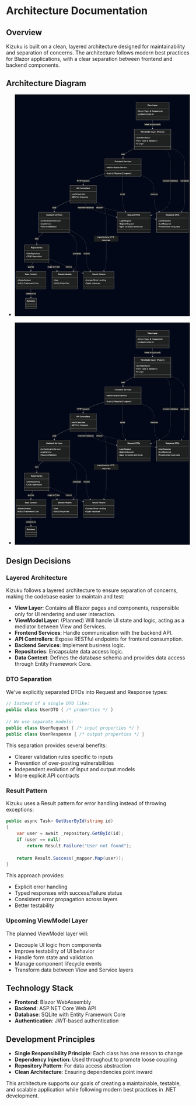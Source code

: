 # Architecture Documentation

## Overview

Kizuku is built on a clean, layered architecture designed for maintainability and separation of concerns. The architecture follows modern best practices for Blazor applications, with a clear separation between frontend and backend components.

## Architecture Diagram
- ![Mermaid Diagram May 13 2025.png](media/Mermaid%20Diagram%20May%2013%202025.png)
+ ![Class diagram of Kizuku application architecture](media/kizuku_arch_class_diagram.png)
## Design Decisions

### Layered Architecture
Kizuku follows a layered architecture to ensure separation of concerns, making the codebase easier to maintain and test:

- **View Layer**: Contains all Blazor pages and components, responsible only for UI rendering and user interaction.
- **ViewModel Layer**: (Planned) Will handle UI state and logic, acting as a mediator between View and Services.
- **Frontend Services**: Handle communication with the backend API.
- **API Controllers**: Expose RESTful endpoints for frontend consumption.
- **Backend Services**: Implement business logic.
- **Repositories**: Encapsulate data access logic.
- **Data Context**: Defines the database schema and provides data access through Entity Framework Core.

### DTO Separation
We've explicitly separated DTOs into Request and Response types:

```csharp
// Instead of a single DTO like:
public class UserDTO { /* properties */ }

// We use separate models:
public class UserRequest { /* input properties */ }
public class UserResponse { /* output properties */ }
```

This separation provides several benefits:
- Clearer validation rules specific to inputs
- Prevention of over-posting vulnerabilities
- Independent evolution of input and output models
- More explicit API contracts

### Result Pattern
Kizuku uses a Result pattern for error handling instead of throwing exceptions:

```csharp
public async Task> GetUserById(string id)
{
    var user = await _repository.GetById(id);
    if (user == null)
        return Result.Failure("User not found");
    
    return Result.Success(_mapper.Map(user));
}
```

This approach provides:
- Explicit error handling
- Typed responses with success/failure status
- Consistent error propagation across layers
- Better testability

### Upcoming ViewModel Layer
The planned ViewModel layer will:
- Decouple UI logic from components
- Improve testability of UI behavior
- Handle form state and validation
- Manage component lifecycle events
- Transform data between View and Service layers

## Technology Stack

- **Frontend**: Blazor WebAssembly
- **Backend**: ASP.NET Core Web API
- **Database**: SQLite with Entity Framework Core
- **Authentication**: JWT-based authentication

## Development Principles

- **Single Responsibility Principle**: Each class has one reason to change
- **Dependency Injection**: Used throughout to promote loose coupling
- **Repository Pattern**: For data access abstraction
- **Clean Architecture**: Ensuring dependencies point inward

This architecture supports our goals of creating a maintainable, testable, and scalable application while following modern best practices in .NET development.
